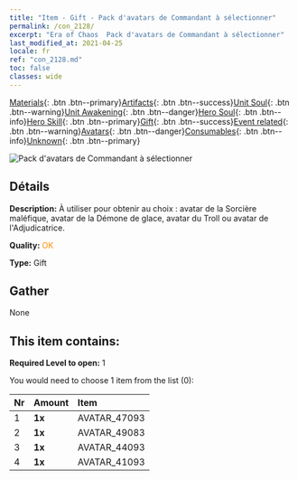 ```yaml
---
title: "Item - Gift - Pack d'avatars de Commandant à sélectionner"
permalink: /con_2128/
excerpt: "Era of Chaos  Pack d'avatars de Commandant à sélectionner"
last_modified_at: 2021-04-25
locale: fr
ref: "con_2128.md"
toc: false
classes: wide
---
```

 [Materials](/ItemsFR/){: .btn .btn--primary}[Artifacts](/ItemsFR/Artifacts/){: .btn .btn--success}[Unit Soul](/ItemsFR/UnitSoul/){: .btn .btn--warning}[Unit Awakening](/ItemsFR/UnitAwakening/){: .btn .btn--danger}[Hero Soul](/ItemsFR/HeroSoul/){: .btn .btn--info}[Hero Skill](/ItemsFR/HeroSkill/){: .btn .btn--primary}[Gift](/ItemsFR/Gift/){: .btn .btn--success}[Event related](/ItemsFR/Events/){: .btn .btn--warning}[Avatars](/ItemsFR/Avatars/){: .btn .btn--danger}[Consumables](/ItemsFR/Consumables/){: .btn .btn--info}[Unknown](/ItemsFR/Unknown/){: .btn .btn--primary}

 ![Pack d'avatars de Commandant à sélectionner](/images/t/i_907586.png)

## Détails
 **Description:** À utiliser pour obtenir au choix : avatar de la Sorcière maléfique, avatar de la Démone de glace, avatar du Troll ou avatar de l'Adjudicatrice.

 **Quality:** <span style="color: #FF8C00">OK</span>

 **Type:** Gift

## Gather

  None

## This item contains:

 **Required Level to open:** 1

 You would need to choose 1 item from the list (0):

  | Nr | Amount |     Item    |
  |:---|:-------|:------------|
  | 1 |  **1x** | AVATAR_47093 |  | 
  | 2 |  **1x** | AVATAR_49083 |  | 
  | 3 |  **1x** | AVATAR_44093 |  | 
  | 4 |  **1x** | AVATAR_41093 |  | 
